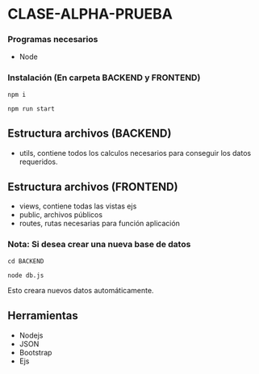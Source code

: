 # CLASE-ALPHA-PRUEBA

### Programas necesarios

-   Node

### Instalación (En carpeta BACKEND y FRONTEND)

```
npm i

npm run start
```

## Estructura archivos (BACKEND)

-   utils, contiene todos los calculos necesarios para conseguir los datos requeridos.

## Estructura archivos (FRONTEND)

-   views, contiene todas las vistas ejs
-   public, archivos públicos
-   routes, rutas necesarias para función aplicación

### Nota: Si desea crear una nueva base de datos

```
cd BACKEND

node db.js
```
Esto creara nuevos datos automáticamente.


## Herramientas

-   Nodejs
-   JSON
-   Bootstrap
-   Ejs
